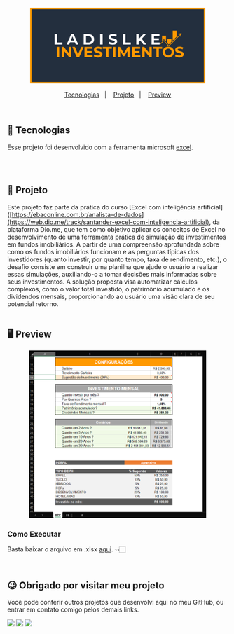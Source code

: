 <p align="center">
  <img alt="Logo" src="./img/logo.png" width="400px" />
</p>
<p align="center">
</p>
<p align="center">
  <a href="#-tecnologias">Tecnologias</a>&nbsp;&nbsp;&nbsp;|&nbsp;&nbsp;&nbsp;
  <a href="#-projeto">Projeto</a>&nbsp;&nbsp;&nbsp;|&nbsp;&nbsp;&nbsp;
  <a href="#-preview">Preview</a>
</p>

<br>

## 🚀 Tecnologias

Esse projeto foi desenvolvido com a ferramenta microsoft [excel](https://www.microsoft.com/pt-br/microsoft-365/excel).

  <br>
  <br>

## 📖 Projeto

Este projeto faz parte da prática do curso [Excel com inteligência artificial]([https://ebaconline.com.br/analista-de-dados](https://web.dio.me/track/santander-excel-com-inteligencia-artificial), da plataforma Dio.me, que tem como objetivo aplicar os conceitos de Excel no desenvolvimento de uma ferramenta prática de simulação de investimentos em fundos imobiliários. A partir de uma compreensão aprofundada sobre como os fundos imobiliários funcionam e as perguntas típicas dos investidores (quanto investir, por quanto tempo, taxa de rendimento, etc.), o desafio consiste em construir uma planilha que ajude o usuário a realizar essas simulações, auxiliando-o a tomar decisões mais informadas sobre seus investimentos. A solução proposta visa automatizar cálculos complexos, como o valor total investido, o patrimônio acumulado e os dividendos mensais, proporcionando ao usuário uma visão clara de seu potencial retorno.
<br>
<br>

## 🖥 Preview

<p align="center">
  <img alt="Preview do projeto desenvolvido." src="./img/preview.png" width="80%">
</p>

### Como Executar

Basta baixar o arquivo em .xlsx [aqui](https://github.com/KevynFirst/controle-de-investimento/blob/c371648ab89b7610923ecb2ee9e0967bde1ddae0/controle_de_investimento.xlsx). 👈🏻

<br>

## 😉 Obrigado por visitar meu projeto

<p>Você pode conferir outros projetos que desenvolvi aqui no meu GitHub, ou entrar em contato comigo pelos demais links.</p>

<a href = "mailto:kevynfirst@gmail.com"><img src="https://img.shields.io/badge/-Gmail-%23333?style=for-the-badge&logo=gmail&logoColor=white" target="_blank"></a>
<a href="https://instagram.com/kevynfirst" target="_blank"><img src="https://img.shields.io/badge/-Instagram-%23E4405F?style=for-the-badge&logo=instagram&logoColor=white" target="_blank"></a>
<a href="https://www.linkedin.com/in/kevynfirst" target="_blank"><img src="https://img.shields.io/badge/-LinkedIn-%230077B5?style=for-the-badge&logo=linkedin&logoColor=white" target="blank"></a>
